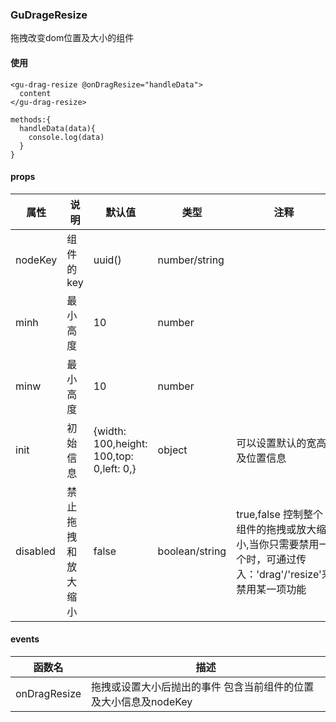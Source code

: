 ### GuDrageResize
拖拽改变dom位置及大小的组件
#### 使用
```
<gu-drag-resize @onDragResize="handleData">
  content
</gu-drag-resize>

methods:{
  handleData(data){
    console.log(data)
  }
}
```
#### props
属性|说明|默认值|类型|注释
--|----|--|--|----
nodeKey | 组件的key |  uuid() | number/string|
minh | 最小高度 | 10 | number|
minw | 最小高度 | 10 | number|
init | 初始信息 | {width: 100,height: 100,top: 0,left: 0,}|object|可以设置默认的宽高及位置信息
disabled|禁止拖拽和放大缩小|false|boolean/string|true,false 控制整个组件的拖拽或放大缩小,当你只需要禁用一个时，可通过传入：'drag'/'resize'来禁用某一项功能

#### events
函数名|描述
--|--
onDragResize|拖拽或设置大小后抛出的事件 包含当前组件的位置及大小信息及nodeKey